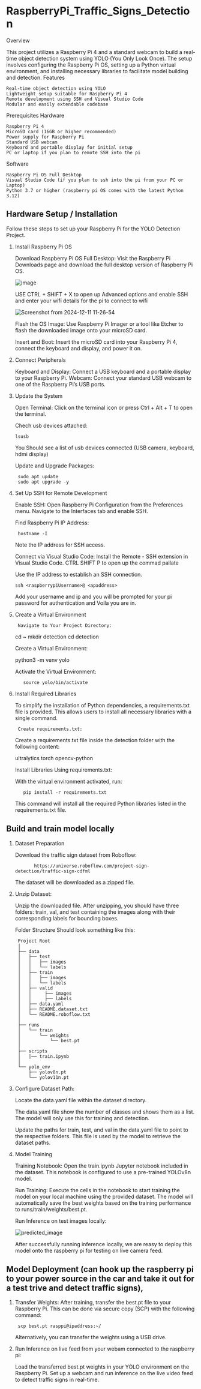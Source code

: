 # RaspberryPi_Traffic_Signs_Detection
Overview

This project utilizes a Raspberry Pi 4 and a standard webcam to build a real-time object detection system using YOLO (You Only Look Once). The setup involves configuring the Raspberry Pi OS, setting up a Python virtual environment, and installing necessary libraries to facilitate model building and detection.
Features

    Real-time object detection using YOLO
    Lightweight setup suitable for Raspberry Pi 4
    Remote development using SSH and Visual Studio Code
    Modular and easily extendable codebase

Prerequisites
Hardware

    Raspberry Pi 4
    MicroSD card (16GB or higher recommended)
    Power supply for Raspberry Pi
    Standard USB webcam
    Keyboard and portable display for initial setup
    PC or laptop if you plan to remote SSH into the pi

Software

    Raspberry Pi OS Full Desktop
    Visual Studio Code (if you plan to ssh into the pi from your PC or Laptop)
    Python 3.7 or higher (raspberry pi OS comes with the latest Python 3.12)

## Hardware Setup / Installation

Follow these steps to set up your Raspberry Pi for the YOLO Detection Project.
1. Install Raspberry Pi OS

    Download Raspberry Pi OS Full Desktop:
        Visit the Raspberry Pi Downloads page and download the full desktop version of Raspberry Pi OS.
   
   ![image](https://github.com/user-attachments/assets/e7fdf186-5cd4-4a05-957e-85ffc49688a3)

    USE CTRL + SHIFT + X to open up Advanced options and enable SSH and enter your wifi details for the pi to connect to wifi
   
    ![Screenshot from 2024-12-11 11-26-54](https://github.com/user-attachments/assets/904d6a14-2625-40b1-9498-ea531fecffd8)



    Flash the OS Image:
        Use Raspberry Pi Imager or a tool like Etcher to flash the downloaded image onto your microSD card.
  
    Insert and Boot:
        Insert the microSD card into your Raspberry Pi 4, connect the keyboard and display, and power it on.

2. Connect Peripherals

    Keyboard and Display: Connect a USB keyboard and a portable display to your Raspberry Pi.
    Webcam: Connect your standard USB webcam to one of the Raspberry Pi’s USB ports.


3. Update the System

    Open Terminal:
        Click on the terminal icon or press Ctrl + Alt + T to open the terminal.

   Chech usb devices attached:

       lsusb
   
   You Should see a list of usb devices connected (USB camera, keyboard, hdmi display)

    Update and Upgrade Packages:

        sudo apt update
        sudo apt upgrade -y


4. Set Up SSH for Remote Development

    Enable SSH:
        Open Raspberry Pi Configuration from the Preferences menu.
        Navigate to the Interfaces tab and enable SSH.

    Find Raspberry Pi IP Address:

        hostname -I

   Note the IP address for SSH access.

   Connect via Visual Studio Code:
   Install the Remote - SSH extension in Visual Studio Code.
   CTRL SHIFT P to open up the commad pallate 
   
   Use the IP address to establish an SSH connection.

       ssh <raspberrypiUsername>@ <apaddress>

   Add your username and ip and you will be prompted for your pi password for authentication and Voila you are in.

5. Create a Virtual Environment
    
        Navigate to Your Project Directory:
    
      cd ~
      mkdir detection
      cd detection
      
      Create a Virtual Environment:
      
      python3 -m venv yolo
      
      Activate the Virtual Environment:
      
          source yolo/bin/activate
    
6. Install Required Libraries
    
   To simplify the installation of Python dependencies, a requirements.txt file is provided. This allows users to install all necessary libraries with a single command.
    
        Create requirements.txt:
    
   Create a requirements.txt file inside the detection folder with the following content:
    
      ultralytics
      torch
      opencv-python
      
      Install Libraries Using requirements.txt:
      
      With the virtual environment activated, run:
      
          pip install -r requirements.txt
      
     This command will install all the required Python libraries listed in the requirements.txt file.

## Build and train model locally 
  1. Dataset Preparation
  
      
     Download the traffic sign dataset from Roboflow: 
    
                https://universe.roboflow.com/project-sign-detection/traffic-sign-cdfml
            
     The dataset will be downloaded as a zipped file.
  
  2. Unzip Dataset:
     
      Unzip the downloaded file. After unzipping, you should have three folders: train, val, and test containing the images along with their corresponding labels for bounding boxes.


      Folder Structure Should look something like this:
    
          Project Root
          │
          ├── data
          │   ├── test
          │   │   ├── images
          │   │   └── labels
          │   ├── train
          │   │   ├── images
          │   │   └── labels
          │   ├── valid
          │   │     ├── images
          │   │     ├── labels
          │   ├── data.yaml
          │   ├── README.dataset.txt
          │   └── README.roboflow.txt
          │
          ├── runs
          │   └── train
          │       └── weights
          │           └── best.pt
          │
          ├── scripts
          │   |── train.ipynb
          │
          └── yolo_env
              ├── yolov8n.pt
              └── yolov11n.pt

      
  
  4. Configure Dataset Path:
     
        Locate the data.yaml file within the dataset directory.

        The data.yaml file show the number of classes and shows them as a list. The model will only use this for training and detection.
         
        Update the paths for train, test, and val in the data.yaml file to point to the respective folders. This file is used by the model to retrieve the dataset paths.
  
  6. Model Training
  
      Training Notebook:
            Open the train.ipynb Jupyter notebook included in the dataset. This notebook is configured to use a pre-trained YOLOv8n model.
      
      Run Training:
            Execute the cells in the notebook to start training the model on your local machine using the provided dataset.
            The model will automatically save the best weights based on the training performance to runs/train/weights/best.pt.

      Run Inference on test images locally:

     ![predicted_image](https://github.com/user-attachments/assets/938ee75b-d269-45bb-b7f9-99c9c37da864)

      After successfully running inference locally, we are reasy to deploy this model onto the raspberry pi for testing on live camera feed.

         

## Model Deployment (can hook up the raspberry pi to your power source in the car and take it out for a test trive and detect traffic signs),

  1. Transfer Weights:
      After training, transfer the best.pt file to your Raspberry Pi. This can be done via secure copy (SCP) with the following command:

          scp best.pt rasppi@ipaddress:~/

      Alternatively, you can transfer the weights using a USB drive.

  2. Run Inference on live feed from your webam connected to the raspberry pi:
    
        Load the transferred best.pt weights in your YOLO environment on the Raspberry Pi.
        Set up a webcam and run inference on the live video feed to detect traffic signs in real-time.
